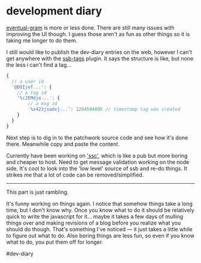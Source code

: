 # development diary

[eventual-gram](https://github.com/nichoth/eventual-gram-ssb) is more or less done. There are still many issues with improving the UI though. I guess those aren't as fun as other things so it is taking me longer to do them.

I still would like to publish the dev-diary entries on the web, however I can't get anywhere with the [ssb-tags](https://github.com/wittjosiah/ssb-tags) plugin. It says the structure is like, but none the less i can't find a tag...

```js
{
  // a user id
  '@DOIjef...': {  
    // a tag id
    '%cJEMdje...': {
        // a msg id
        '%x423jsadxj...': 1204594095 // timestamp tag was created
    }
  }
}
```

Next step is to dig in to the patchwork source code and see how it's done there. Meanwhile copy and paste the content.

Currently have been working on ['ssc'](https://github.com/nichoth/ssc), which is like a pub but more boring and cheaper to host. Need to get message validation working on the node side. It's cool to look into the 'low level' source of ssb and re-do things. It strikes me that a lot of code can be removed/simplified. 

------------------------------------------

This part is just rambling.

It's funny working on things again. I notice that somehow things take a long time, but I don't know why. Once you know what to do it should be relatively quick to write the javascript for it… maybe it takes a few days of mulling things over and making revisions of a blog before you realize what you should do though. That's something I've noticed — it just takes a little while to figure out what to do. Also boring things are less fun, so even if you know what to do, you put them off for longer.

#dev-diary 
